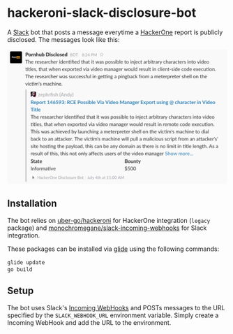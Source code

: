 # hackeroni-slack-disclosure-bot
A [Slack](https://slack.com) bot that posts a message everytime a [HackerOne](https://hackerone.com) report is publicly disclosed. The messages look like this:

![message](message.png?raw=true "Message")

## Installation
The bot relies on [uber-go/hackeroni](https://github.com/uber-go/hackeroni) for HackerOne integration (`legacy` package) and [monochromegane/slack-incoming-webhooks](https://github.com/monochromegane/slack-incoming-webhooks) for Slack integration.

These packages can be installed via [glide](https://glide.sh) using the following commands:
```shell
glide update
go build
```

## Setup
The bot uses Slack's [Incoming WebHooks](https://api.slack.com/incoming-webhooks) and POSTs messages to the URL specified by the `SLACK_WEBHOOK_URL` environment variable. Simply create a Incoming WebHook and add the URL to the environment.